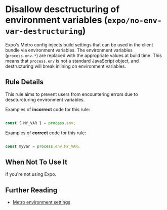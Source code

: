 # Disallow desctructuring of environment variables (`expo/no-env-var-destructuring`)

Expo's Metro config injects build settings that can be used in the client bundle via environment variables. The environment variables (`process.env.*`) are replaced with the appropriate values at build time. This means that `process.env` is not a standard JavaScript object, and destructuring will break inlining on environment variables.

## Rule Details

This rule aims to prevent users from encountering errors due to descturcturing environment variables.

Examples of **incorrect** code for this rule:

```js

const { MY_VAR } = process.env;

```

Examples of **correct** code for this rule:

```js

const myVar = process.env.MY_VAR;

```

## When Not To Use It

If you're not using Expo.

## Further Reading

- [Metro environment settings](https://docs.expo.dev/versions/latest/config/metro/#environment-settings)
